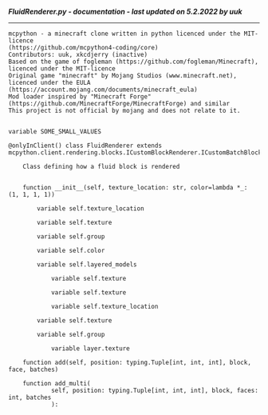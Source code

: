***FluidRenderer.py - documentation - last updated on 5.2.2022 by uuk***
___

    mcpython - a minecraft clone written in python licenced under the MIT-licence 
    (https://github.com/mcpython4-coding/core)
    Contributors: uuk, xkcdjerry (inactive)
    Based on the game of fogleman (https://github.com/fogleman/Minecraft), licenced under the MIT-licence
    Original game "minecraft" by Mojang Studios (www.minecraft.net), licenced under the EULA
    (https://account.mojang.com/documents/minecraft_eula)
    Mod loader inspired by "Minecraft Forge" (https://github.com/MinecraftForge/MinecraftForge) and similar
    This project is not official by mojang and does not relate to it.


    variable SOME_SMALL_VALUES

    @onlyInClient() class FluidRenderer extends  mcpython.client.rendering.blocks.ICustomBlockRenderer.ICustomBatchBlockRenderer 
        
        Class defining how a fluid block is rendered


        function __init__(self, texture_location: str, color=lambda *_: (1, 1, 1, 1))

            variable self.texture_location

            variable self.texture

            variable self.group

            variable self.color

            variable self.layered_models

                variable self.texture

                variable self.texture

                variable self.texture_location

            variable self.texture

            variable self.group

                variable layer.texture

        function add(self, position: typing.Tuple[int, int, int], block, face, batches)

        function add_multi(
                self, position: typing.Tuple[int, int, int], block, faces: int, batches
                ):
